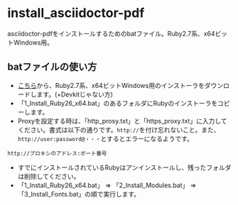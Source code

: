 # install_asciidoctor-pdf

asciidoctor-pdfをインストールするためのbatファイル。Ruby2.7系、x64ビットWindows用。

## batファイルの使い方

* [こちら](https://rubyinstaller.org/downloads/)から、Ruby2.7系、x64ビットWindows用のインストーラをダウンロードします。(+Devkitじゃない方)
* 「1_Install_Ruby26_x64.bat」のあるフォルダにRubyのインストーラをコピーします。
* Proxyを設定する時は、「http_prosy.txt」と「https_proxy.txt」に入力してください。書式は以下の通りです。`http://`を付け忘れないこと。また、`http://user:password@・・・`とするとエラーになるようです。

```
http://プロキシのアドレス:ポート番号
```

* すでにインストールされているRubyはアンインストールし、残ったフォルダは削除してください。
* 「1_Install_Ruby26_x64.bat」 ⇒ 「2_Install_Modules.bat」 ⇒ 「3_Install_Fonts.bat」の順で実行します。